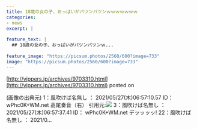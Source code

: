 ```yaml
---
title: 18歳の女の子、おっぱいがパツンパツンｗｗｗｗｗｗｗ
categories:
- news
excerpt: |
  
feature_text: |
  ## 18歳の女の子、おっぱいがパツンパツンｗ...
  
feature_image: "https://picsum.photos/2560/600?image=733"
image: "https://picsum.photos/2560/600?image=733"
---
```


[http://vippers.jp/archives/9703310.html](http://vippers.jp/archives/9703310.html)
posted on 

<!--more-->

(画像の出典元) 1：風吹けば名無し ： 2021/05/27(木)06:57:10.57 ID： wPhc0K+WM.net 高尾奏音（右） 引用元:![](https://i.imgur.com/R8y2zIP.jpg) 3：風吹けば名無し ： 2021/05/27(木)06:57:37.41 ID： wPhc0K+WM.net デッッッッ! 22：風吹けば名無し ： 2021/0...

